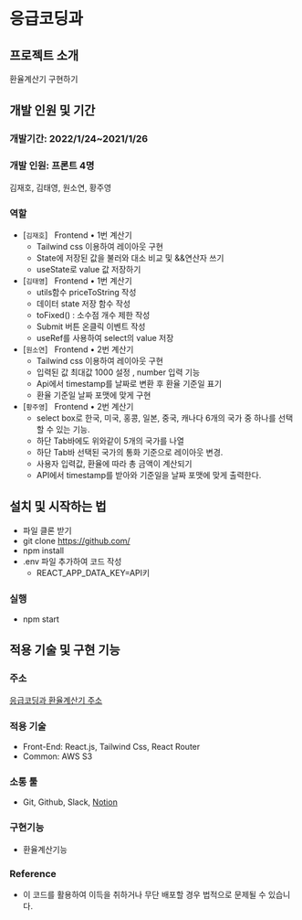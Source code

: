 # 응급코딩과

## 프로젝트 소개

환율계산기 구현하기

## 개발 인원 및 기간

### 개발기간: 2022/1/24~2021/1/26

### 개발 인원: 프론트 4명

김재호, 김태영, 원소연, 황주영

### 역할
  
- [`김재호`] &nbsp; Frontend • 1번 계산기
    - Tailwind css 이용하여 레이아웃 구현
    - State에 저장된 값을 불러와 대소 비교 및 &&연산자 쓰기
    - useState로 value 값 저장하기
- [`김태영`] &nbsp; Frontend • 1번 계산기
    - utils함수 priceToString 작성
    - 데이터 state 저장 함수 작성
    - toFixed() : 소수점 개수 제한 작성
    - Submit 버튼 온클릭 이벤트 작성
    - useRef를 사용하여 select의 value 저장
- [`원소연`] &nbsp; Frontend • 2번 계산기
    - Tailwind css 이용하여 레이아웃 구현
    - 입력된 값 최대값 1000 설정 , number 입력 기능
    - Api에서 timestamp를 날짜로 변환 후 환율 기준일 표기
    - 환율 기준일 날짜 포맷에 맞게 구현
- [`황주영`] &nbsp; Frontend • 2번 계산기
    - select box로 한국, 미국, 홍콩, 일본, 중국, 캐나다 6개의 국가 중 하나를 선택할 수 있는 기능.
    - 하단 Tab바에도 위와같이 5개의 국가를 나열
    - 하단 Tab바 선택된 국가의 통화 기준으로 레이아웃 변경.
    - 사용자 입력값, 환율에 따라 총 금액이 계산되기 
    - API에서 timestamp를 받아와 기준일을 날짜 포맷에 맞게 출력한다.


## 설치 및 시작하는 법
- 파일 클론 받기
- git clone https://github.com/
- npm install
- .env 파일 추가하여 코드 작성
  - REACT_APP_DATA_KEY=API키
### 실행
- npm start


## 적용 기술 및 구현 기능

### 주소
<a href="http://carculate05.s3-website.ap-northeast-2.amazonaws.com/">응급코딩과 환율계산기 주소</a> 


### 적용 기술

- Front-End: React.js, Tailwind Css, React Router
- Common: AWS S3

### 소통 툴

- Git, Github, Slack, <a href="https://olive-trapezoid-dec.notion.site/Pre_OnBoarding-c66be59fd2e24852ac7b8dd033252f66">Notion</a> 

### 구현기능

- 환율계산기능

### Reference

- 이 코드를 활용하여 이득을 취하거나 무단 배포할 경우 법적으로 문제될 수 있습니다.
